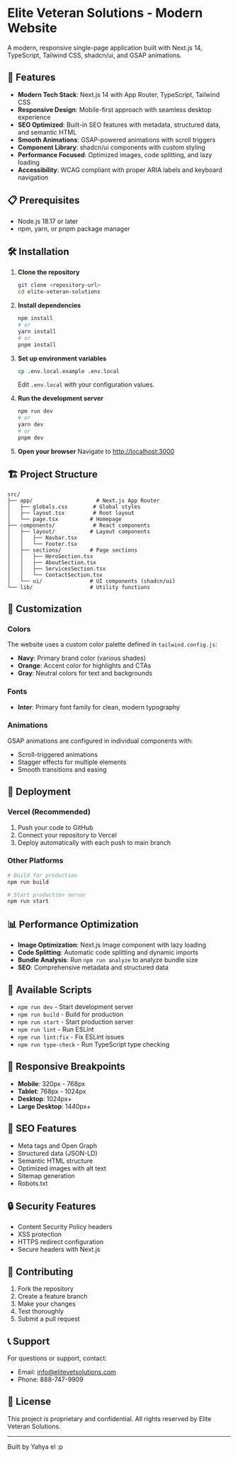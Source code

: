 # Elite Veteran Solutions - Modern Website

A modern, responsive single-page application built with Next.js 14, TypeScript, Tailwind CSS, shadcn/ui, and GSAP animations.

## 🚀 Features

- **Modern Tech Stack**: Next.js 14 with App Router, TypeScript, Tailwind CSS
- **Responsive Design**: Mobile-first approach with seamless desktop experience
- **SEO Optimized**: Built-in SEO features with metadata, structured data, and semantic HTML
- **Smooth Animations**: GSAP-powered animations with scroll triggers
- **Component Library**: shadcn/ui components with custom styling
- **Performance Focused**: Optimized images, code splitting, and lazy loading
- **Accessibility**: WCAG compliant with proper ARIA labels and keyboard navigation

## 📋 Prerequisites

- Node.js 18.17 or later
- npm, yarn, or pnpm package manager

## 🛠️ Installation

1. **Clone the repository**

   ```bash
   git clone <repository-url>
   cd elite-veteran-solutions
   ```

2. **Install dependencies**

   ```bash
   npm install
   # or
   yarn install
   # or
   pnpm install
   ```

3. **Set up environment variables**

   ```bash
   cp .env.local.example .env.local
   ```

   Edit `.env.local` with your configuration values.

4. **Run the development server**

   ```bash
   npm run dev
   # or
   yarn dev
   # or
   pnpm dev
   ```

5. **Open your browser**
   Navigate to [http://localhost:3000](http://localhost:3000)

## 🏗️ Project Structure

```
src/
├── app/                    # Next.js App Router
│   ├── globals.css        # Global styles
│   ├── layout.tsx         # Root layout
│   └── page.tsx          # Homepage
├── components/            # React components
│   ├── layout/           # Layout components
│   │   ├── Navbar.tsx
│   │   └── Footer.tsx
│   ├── sections/         # Page sections
│   │   ├── HeroSection.tsx
│   │   ├── AboutSection.tsx
│   │   ├── ServicesSection.tsx
│   │   └── ContactSection.tsx
│   └── ui/               # UI components (shadcn/ui)
└── lib/                  # Utility functions
```

## 🎨 Customization

### Colors

The website uses a custom color palette defined in `tailwind.config.js`:

- **Navy**: Primary brand color (various shades)
- **Orange**: Accent color for highlights and CTAs
- **Gray**: Neutral colors for text and backgrounds

### Fonts

- **Inter**: Primary font family for clean, modern typography

### Animations

GSAP animations are configured in individual components with:

- Scroll-triggered animations
- Stagger effects for multiple elements
- Smooth transitions and easing

## 🚀 Deployment

### Vercel (Recommended)

1. Push your code to GitHub
2. Connect your repository to Vercel
3. Deploy automatically with each push to main branch

### Other Platforms

```bash
# Build for production
npm run build

# Start production server
npm run start
```

## 📊 Performance Optimization

- **Image Optimization**: Next.js Image component with lazy loading
- **Code Splitting**: Automatic code splitting and dynamic imports
- **Bundle Analysis**: Run `npm run analyze` to analyze bundle size
- **SEO**: Comprehensive metadata and structured data

## 🔧 Available Scripts

- `npm run dev` - Start development server
- `npm run build` - Build for production
- `npm run start` - Start production server
- `npm run lint` - Run ESLint
- `npm run lint:fix` - Fix ESLint issues
- `npm run type-check` - Run TypeScript type checking

## 📱 Responsive Breakpoints

- **Mobile**: 320px - 768px
- **Tablet**: 768px - 1024px
- **Desktop**: 1024px+
- **Large Desktop**: 1440px+

## 🎯 SEO Features

- Meta tags and Open Graph
- Structured data (JSON-LD)
- Semantic HTML structure
- Optimized images with alt text
- Sitemap generation
- Robots.txt

## 🔒 Security Features

- Content Security Policy headers
- XSS protection
- HTTPS redirect configuration
- Secure headers with Next.js

## 🤝 Contributing

1. Fork the repository
2. Create a feature branch
3. Make your changes
4. Test thoroughly
5. Submit a pull request

## 📞 Support

For questions or support, contact:

- Email: info@elitevetsolutions.com
- Phone: 888-747-9909

## 📄 License

This project is proprietary and confidential. All rights reserved by Elite Veteran Solutions.

---

Built  by  Yahya el :p
